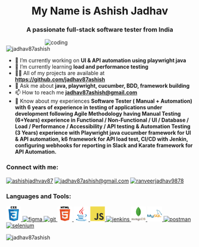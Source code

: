 <h1 align="center">My Name is Ashish Jadhav</h1>
<h3 align="center">A passionate full-stack software tester from India</h3>
<img align="right" alt="coding" width="400" src="https://user-images.githubusercontent.com/55389276/140866485-8fb1c876-9a8f-4d6a-98dc-08c4981eaf70.gif"></img>

<p align="left"> <img src="https://komarev.com/ghpvc/?username=jadhav87ashish&label=Profile%20views&color=0e75b6&style=flat" alt="jadhav87ashish" /> </p>

- 🔭 I’m currently working on **UI & API automation using playwright java**
- 🌱 I’m currently learning **load and performance testing**
- 👨‍💻 All of my projects are available at **https://github.com/jadhav87ashish**
- 💬 Ask me about **java, playwright, cucumber, BDD, framework building**
- 📫 How to reach me **jadhav87ashish@gmail.com**
- 📄 Know about my experiences **Software Tester ( Manual + Automation) with 6 years of experience in testing of applications under development following Agile Methodology having Manual Testing (6+Years) experience in Functional / Non-Functional / UI / Database / Load / Performance / Accessibility / API testing & Automation Testing (3 Years) experience with Playwright java cucumber framework for UI & API automation, k6 framework for API load test, CI/CD with Jenkin, configuring webhooks for reporting in Slack and Karate framework for API Automation.**

<h3 align="left">Connect with me:</h3>
<p align="left">
<a href="https://twitter.com/ashishjadhvav87" target="blank"><img align="center" src="https://raw.githubusercontent.com/rahuldkjain/github-profile-readme-generator/master/src/images/icons/Social/twitter.svg" alt="ashishjadhvav87" height="30" width="40" /></a>
<a href="https://linkedin.com/in/jadhav87ashish@gmail.com" target="blank"><img align="center" src="https://raw.githubusercontent.com/rahuldkjain/github-profile-readme-generator/master/src/images/icons/Social/linked-in-alt.svg" alt="jadhav87ashish@gmail.com" height="30" width="40" /></a>
<a href="https://instagram.com/ranveerjadhav9878" target="blank"><img align="center" src="https://raw.githubusercontent.com/rahuldkjain/github-profile-readme-generator/master/src/images/icons/Social/instagram.svg" alt="ranveerjadhav9878" height="30" width="40" /></a>
</p>

<h3 align="left">Languages and Tools:</h3>
<p align="left"> <a href="https://www.w3schools.com/css/" target="_blank" rel="noreferrer"> <img src="https://raw.githubusercontent.com/devicons/devicon/master/icons/css3/css3-original-wordmark.svg" alt="css3" width="40" height="40"/> </a> <a href="https://www.figma.com/" target="_blank" rel="noreferrer"> <img src="https://www.vectorlogo.zone/logos/figma/figma-icon.svg" alt="figma" width="40" height="40"/> </a> <a href="https://git-scm.com/" target="_blank" rel="noreferrer"> <img src="https://www.vectorlogo.zone/logos/git-scm/git-scm-icon.svg" alt="git" width="40" height="40"/> </a> <a href="https://www.w3.org/html/" target="_blank" rel="noreferrer"> <img src="https://raw.githubusercontent.com/devicons/devicon/master/icons/html5/html5-original-wordmark.svg" alt="html5" width="40" height="40"/> </a> <a href="https://www.java.com" target="_blank" rel="noreferrer"> <img src="https://raw.githubusercontent.com/devicons/devicon/master/icons/java/java-original.svg" alt="java" width="40" height="40"/> </a> <a href="https://developer.mozilla.org/en-US/docs/Web/JavaScript" target="_blank" rel="noreferrer"> <img src="https://raw.githubusercontent.com/devicons/devicon/master/icons/javascript/javascript-original.svg" alt="javascript" width="40" height="40"/> </a> <a href="https://www.jenkins.io" target="_blank" rel="noreferrer"> <img src="https://www.vectorlogo.zone/logos/jenkins/jenkins-icon.svg" alt="jenkins" width="40" height="40"/> </a> <a href="https://www.mongodb.com/" target="_blank" rel="noreferrer"> <img src="https://raw.githubusercontent.com/devicons/devicon/master/icons/mongodb/mongodb-original-wordmark.svg" alt="mongodb" width="40" height="40"/> </a> <a href="https://www.mysql.com/" target="_blank" rel="noreferrer"> <img src="https://raw.githubusercontent.com/devicons/devicon/master/icons/mysql/mysql-original-wordmark.svg" alt="mysql" width="40" height="40"/> </a> <a href="https://postman.com" target="_blank" rel="noreferrer"> <img src="https://www.vectorlogo.zone/logos/getpostman/getpostman-icon.svg" alt="postman" width="40" height="40"/> </a> <a href="https://www.selenium.dev" target="_blank" rel="noreferrer"> <img src="https://raw.githubusercontent.com/detain/svg-logos/780f25886640cef088af994181646db2f6b1a3f8/svg/selenium-logo.svg" alt="selenium" width="40" height="40"/> </a> </p>

<p><img align="center" src="https://github-readme-stats.vercel.app/api/top-langs?username=jadhav87ashish&show_icons=true&locale=en&layout=compact" alt="jadhav87ashish" /></p>
